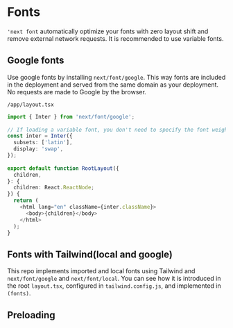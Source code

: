 # Fonts

`'next font` automatically optimize your fonts with zero layout shift and remove external network requests. It is recommended to use variable fonts.

## Google fonts

Use google fonts by installing `next/font/google`. This way fonts are included in the deployment and served from the same domain as your deployment. No requests are made to Google by the browser.


`/app/layout.tsx`
```typescript
import { Inter } from 'next/font/google';
 
// If loading a variable font, you don't need to specify the font weight
const inter = Inter({
  subsets: ['latin'],
  display: 'swap',
});
 
export default function RootLayout({
  children,
}: {
  children: React.ReactNode;
}) {
  return (
    <html lang="en" className={inter.className}>
      <body>{children}</body>
    </html>
  );
}
```

## Fonts with Tailwind(local and google)

This repo implements imported and local fonts using Tailwind and `next/font/google` and `next/font/local`. You can see how it is introduced in the root `layout.tsx`, configured in `tailwind.config.js`, and implemented in `(fonts)`.

## Preloading

